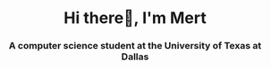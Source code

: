 <h1 align="center">Hi there👋, I'm Mert</h1>
<h3 align="center">A computer science student at the University of Texas at Dallas</h3>


